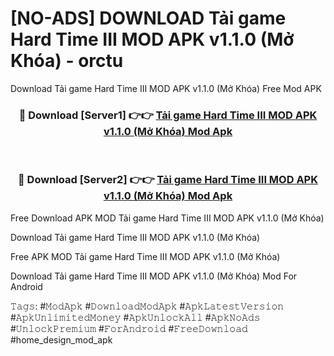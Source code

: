 # [NO-ADS] DOWNLOAD Tải game Hard Time III MOD APK v1.1.0 (Mở Khóa) - orctu
Download Tải game Hard Time III MOD APK v1.1.0 (Mở Khóa) Free Mod APK

<div align="center">
<h3>🔴 Download [Server1] 👉👉 <a href="https://apk-comot.site?title=Tải_game_Hard_Time_III_MOD_APK_v1.1.0_(Mở_Khóa)">Tải game Hard Time III MOD APK v1.1.0 (Mở Khóa) Mod Apk</a></h3><br>

<h3>🔴 Download [Server2] 👉👉 <a href="https://apk-comot.site?title=Tải_game_Hard_Time_III_MOD_APK_v1.1.0_(Mở_Khóa)">Tải game Hard Time III MOD APK v1.1.0 (Mở Khóa) Mod Apk</a></h3>
</div>


Free Download APK MOD Tải game Hard Time III MOD APK v1.1.0 (Mở Khóa)

Download Tải game Hard Time III MOD APK v1.1.0 (Mở Khóa) 

Free APK MOD Tải game Hard Time III MOD APK v1.1.0 (Mở Khóa) 

Download Tải game Hard Time III MOD APK v1.1.0 (Mở Khóa) Mod For Android

𝚃𝚊𝚐𝚜: #𝙼𝚘𝚍𝙰𝚙𝚔 #𝙳𝚘𝚠𝚗𝚕𝚘𝚊𝚍𝙼𝚘𝚍𝙰𝚙𝚔 #𝙰𝚙𝚔𝙻𝚊𝚝𝚎𝚜𝚝𝚅𝚎𝚛𝚜𝚒𝚘𝚗 #𝙰𝚙𝚔𝚄𝚗𝚕𝚒𝚖𝚒𝚝𝚎𝚍𝙼𝚘𝚗𝚎𝚢 #𝙰𝚙𝚔𝚄𝚗𝚕𝚘𝚌𝚔𝙰𝚕𝚕 #𝙰𝚙𝚔𝙽𝚘𝙰𝚍𝚜 #𝚄𝚗𝚕𝚘𝚌𝚔𝙿𝚛𝚎𝚖𝚒𝚞𝚖 #𝙵𝚘𝚛𝙰𝚗𝚍𝚛𝚘𝚒𝚍 #𝙵𝚛𝚎𝚎𝙳𝚘𝚠𝚗𝚕𝚘𝚊𝚍 #home_design_mod_apk